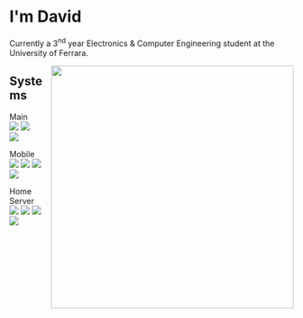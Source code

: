 # I'm David
Currently a 3<sup>nd</sup> year Electronics & Computer Engineering student at the University of Ferrara.
<!--## Skills
| I'm knowledgeable | I'm learning | I use |
| - | - | - |
| ![](https://skillicons.dev/icons?i=c,java,js,powershell,php&theme=dark&perline=3)|![](https://skillicons.dev/icons?i=cs,cpp,dotnet,py,githubactions&dark=light&perline=3)|![](https://skillicons.dev/icons?i=vscode,visualstudio,eclipse,discord,github,git&theme=dark&perline=3)|-->

<img width="430" align="right" src="https://github-readme-stats.vercel.app/api?username=Constrat&show_icons=true&theme=dark">

## Systems

Main<br>![](https://img.shields.io/badge/Ryzen_7_7800X3D-000?logo=amd&logoColor=fff) ![](https://img.shields.io/badge/RTX_4070_Ti_SUPER-000?logo=nvidia)<br>![](https://img.shields.io/badge/Windows_11_x64-0078D4?logo=windows11&logoColor=fff)

Mobile<br>![](https://img.shields.io/badge/Strix_G17-000?logo=republicofgamers&logoColor=FF0029) ![](https://img.shields.io/badge/Ryzen_9_6900HX-000?logo=amd&logoColor=fff) ![](https://img.shields.io/badge/RTX_3070_Ti-000?logo=nvidia)<br>![](https://img.shields.io/badge/Windows_11_x64-0078D4?logo=windows11&logoColor=fff)

Home Server<br>![](https://img.shields.io/badge/GL752VW-000?logo=republicofgamers&logoColor=FF0029) ![](https://img.shields.io/badge/i7_6700HQ-000?logo=intel&logoColor=0071C5) ![](https://img.shields.io/badge/GTX_960M-000?logo=nvidia)<br>![](https://img.shields.io/badge/Windows_10_x64-0078D6?logo=windows10&logoColor=fff)
